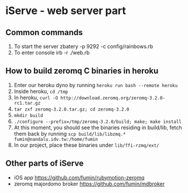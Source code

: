 # iServe - web server part
## Common commands
1. To start the server
        zbatery -p 9292 -c config/rainbows.rb
2. To enter console
        irb -r ./web.rb

## How to build zeromq C binaries in heroku
1. Enter our heroku dyno by running `heroku run bash --remote heroku`
2. Inside heroku, `cd /tmp`
3. In heroku, `curl -O http://download.zeromq.org/zeromq-3.2.0-rc1.tar.gz`
4. `tar zxf zeromq-3.2.0.tar.gz; cd zeromq-3.2.0`
5. `mkdir build`
6. `./configure --prefix=/tmp/zeromq-3.2.0/build; make; make install`
7. At this moment, you should see the binaries residing in build/lib,
   fetch them back by running `scp build/lib/libzmq.* fumin@nandalu.idv.tw:/home/fumin`
8. In our project, place these binaries under `lib/ffi-rzmq/ext/`

## Other parts of iServe
* iOS app https://github.com/fumin/rubymotion-zeromq
* zeromq majordomo broker https://github.com/fumin/mdbroker
